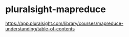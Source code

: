 # pluralsight-mapreduce

https://app.pluralsight.com/library/courses/mapreduce-understanding/table-of-contents
